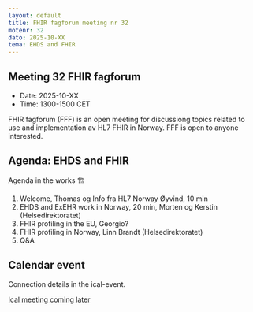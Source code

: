 ```yaml
---
layout: default
title: FHIR fagforum meeting nr 32
motenr: 32
dato: 2025-10-XX
tema: EHDS and FHIR
---
```


## Meeting 32 FHIR fagforum

* Date: 2025-10-XX  
* Time: 1300-1500 CET

FHIR fagforum (FFF) is an open meeting for discussiong topics related to use and implementation av HL7 FHIR in Norway. FFF is open to anyone interested.

## Agenda: EHDS and FHIR

Agenda in the works :building_construction:

1. Welcome, Thomas og Info fra HL7 Norway Øyvind, 10 min  
2. EHDS and ExEHR work in Norway, 20 min, Morten og Kerstin (Helsedirektoratet)  
3. FHIR profiling in the EU, Georgio?
4. FHIR profiling in Norway, Linn Brandt (Helsedirektoratet)
5. Q&A

## Calendar event

Connection details in the ical-event.

[Ical meeting coming later](ical/FHIR%20fagforum%20%2332.ics)
